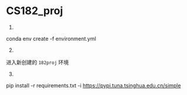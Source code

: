 # CS182_proj

1.  
conda env create -f environment.yml

2.  
进入新创建的 `182proj` 环境  

3.  
pip install -r requirements.txt -i https://pypi.tuna.tsinghua.edu.cn/simple